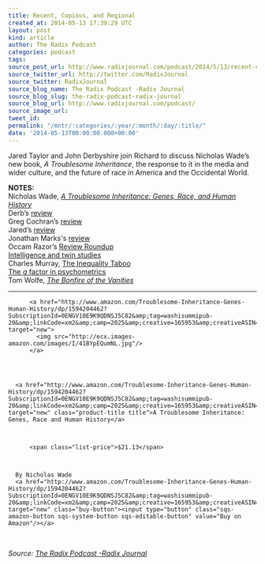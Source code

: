 ```yaml
---
title: Recent, Copious, and Regional
created_at: 2014-05-13 17:39:29 UTC
layout: post
kind: article
author: The Radix Podcast
categories: podcast
tags: 
source_post_url: http://www.radixjournal.com/podcast/2014/5/13/recent-copious-and-regional
source_twitter_url: http://twitter.com/RadixJournal
source_twitter: RadixJournal
source_blog_name: The Radix Podcast -Radix Journal
source_blog_slug: the-radix-podcast-radix-journal
source_blog_url: http://www.radixjournal.com/podcast/
source_image_url: 
tweet_id: 
permalink: "/mntr/:categories/:year/:month/:day/:title/"
date: '2014-05-13T00:00:00.000+00:00'
---
```

<p>Jared Taylor and John Derbyshire join Richard to discuss Nicholas Wade’s new book, <em>A Troublesome Inheritance</em>, the response to it in the media and wider culture, and the future of race in America and the Occidental World.   </p>



<p><strong>NOTES:</strong> <br />
Nicholas Wade, <em><a href="https://www.amazon.com/gp/yourstore/home/?ie=UTF8&amp;action=sign-out&amp;camp=1789&amp;creative=390957&amp;linkCode=ur2&amp;path=%2Fgp%2Fyourstore%2Fhome&amp;signIn=1&amp;tag=washisummipub-20&amp;useRedirectOnSuccess=1&amp;linkId=M5N7IHQVCK3HMKEY">A Troublesome Inheritance: Genes, Race, and Human History</a></em> <br />
Derb’s <a href="https://www.vdare.com/articles/nicholas-wades-a-troublesome-inheritance-john-derbyshire-reviews-the-reviews">review</a> <br />
Greg Cochran’s <a href="http://westhunt.wordpress.com/2014/05/06/a-troublesome-inheritance/">review</a> <br />
Jared’s <a href="http://www.amren.com/features/2014/03/attack-on-the-regime/">review</a> <br />
Jonathan Marks's <a href="http://inthesetimes.com/article/16674/the_genes_made_us_do_it">review</a> <br />
Occam Razor’s <a href="http://occamsrazormag.wordpress.com/2014/05/06/roundup-of-book-reviews-of-nicholas-wades-a-troublesome-inheritance/">Review Roundup</a> <br />
<a href="http://en.wikipedia.org/wiki/Twin_study">Intelligence and twin studies</a> <br />
Charles Murray, <a href="http://www.aei.org/article/society-and-culture/religion/the-inequality-taboo/">The Inequality Taboo</a> <br />
<a href="http://en.wikipedia.org/wiki/G_factor_(psychometrics">The <em>g</em> factor in psychometrics</a> <br />
Tom Wolfe, <a href="http://www.amazon.com/gp/product/B003GYEGNO/ref=as_li_tl?ie=UTF8&amp;camp=1789&amp;creative=390957&amp;creativeASIN=B003GYEGNO&amp;linkCode=as2&amp;tag=washisummipub-20&amp;linkId=SQ2Z4NIIBK2VP34P"><em>The Bonfire of the Vanities</em></a></p><hr />



  

    
        
          <a href="http://www.amazon.com/Troublesome-Inheritance-Genes-Human-History/dp/1594204462?SubscriptionId=0ENGV10E9K9QDNSJ5C82&amp;tag=washisummipub-20&amp;linkCode=xm2&amp;camp=2025&amp;creative=165953&amp;creativeASIN=1594204462" target="new">
            <img src="http://ecx.images-amazon.com/images/I/41BYpEQumNL.jpg"/>
          </a>
        
    

    
      <a href="http://www.amazon.com/Troublesome-Inheritance-Genes-Human-History/dp/1594204462?SubscriptionId=0ENGV10E9K9QDNSJ5C82&amp;tag=washisummipub-20&amp;linkCode=xm2&amp;camp=2025&amp;creative=165953&amp;creativeASIN=1594204462" target="new" class="product-title title">A Troublesome Inheritance: Genes, Race and Human History</a>
       
        
          
          <span class="list-price">$21.13</span>
          
        
      
      By Nicholas Wade
      <a href="http://www.amazon.com/Troublesome-Inheritance-Genes-Human-History/dp/1594204462?SubscriptionId=0ENGV10E9K9QDNSJ5C82&amp;tag=washisummipub-20&amp;linkCode=xm2&amp;camp=2025&amp;creative=165953&amp;creativeASIN=1594204462" target="new" class="buy-button"><input type="button" class="sqs-amazon-button sqs-system-button sqs-editable-button" value="Buy on Amazon"/></a>

    

  

&nbsp;<div class="">
    <i>Source: <a href="http://www.radixjournal.com/podcast/">The Radix Podcast -Radix Journal</a></i>
</div>
